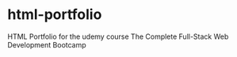 # html-portfolio
HTML Portfolio for the udemy course The Complete Full-Stack Web Development Bootcamp

